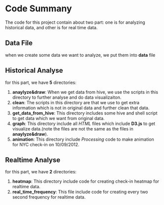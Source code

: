 # Code Summany
The code for this project contain about two part:
one is for analyzing historical data, and other is for real time data.

## Data File
when we create some data we want to analyze, we put them into __data__ file 

## Historical Analyse
for this part, we have __5__ directories:

1. __anaylyze&draw__: When we get data from hive, we use the scripts in this directory to further analyse and do data visualizaiton.
2. __clean__: The scripts in this directory are that we use to get extra information which is not in original data and further clean that data.
3. __get_data_from_hive__: This directory includes some hive and shell script to get data which we want from original data.
4. __graph__: This directory include all _HTML_ files which include __D3.js__ to get visualize data.(note the files are not the same as the files in __anaylyze&draw__).
5. __animation__: This directory include _Processing_ code to make animation for NYC check-in on 10/09/2012.

## Realtime Analyse
for this part, we have __2__  directories:

1. __heatmap__: This directory include code for creating check-in heatmap for realtime data.
2. __real_time_frequency__: This file include code for creating every two second frequency for realtime data. 





